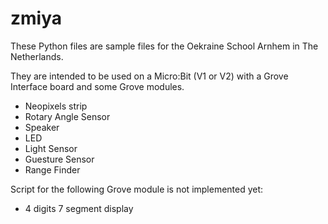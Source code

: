 # zmiya

These Python files are sample files for the Oekraine School Arnhem in The Netherlands.

They are intended to be used on a Micro:Bit (V1 or V2) with a Grove Interface board and some Grove modules.

- Neopixels strip
- Rotary Angle Sensor
- Speaker
- LED
- Light Sensor
- Guesture Sensor
- Range Finder

Script for the following Grove module is not implemented yet:
- 4 digits 7 segment display
